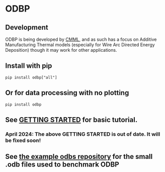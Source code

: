 # ODBP

## Development
ODBP is being developed by [CMML](https://www.cmml.me.msstate.edu), and as such has a focus on Additive Manufacturing Thermal models (especially for Wire Arc Directed Energy Deposition) though it may work for other applications.

## Install with pip
```shell
pip install odbp["all"]
```

## Or for data processing with no plotting
```shell
pip install odbp
```

## See [GETTING STARTED](./GETTING_STARTED.md) for basic tutorial.
### April 2024: The above GETTING STARTED is out of date. It will be fixed soon!

## See [the example odbs repository](https://data.mendeley.com/datasets/g9m574ybt8/2) for the small .odb files used to benchmark ODBP
